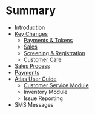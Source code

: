 # Summary

* [Introduction](README.md)
* [Key Changes](keychanges/README.md)
  * [Payments & Tokens](keychanges/payments-and-tokens.md)
  * [Sales](keychanges/sales.md)
  * [Screening & Registration](keychanges/gitbook.md)
  * [Customer Care](keychanges/writing.md)
* [Sales Process](testpage.md)
* [Payments](PAYMENTS.md)
* [Atlas User Guide](atlas-user-guide/README.md)
  * [Customer Service Module](atlas-user-guide/customer-service-module.md)
  * Inventory Module
  * Issue Reporting
* SMS Messages



